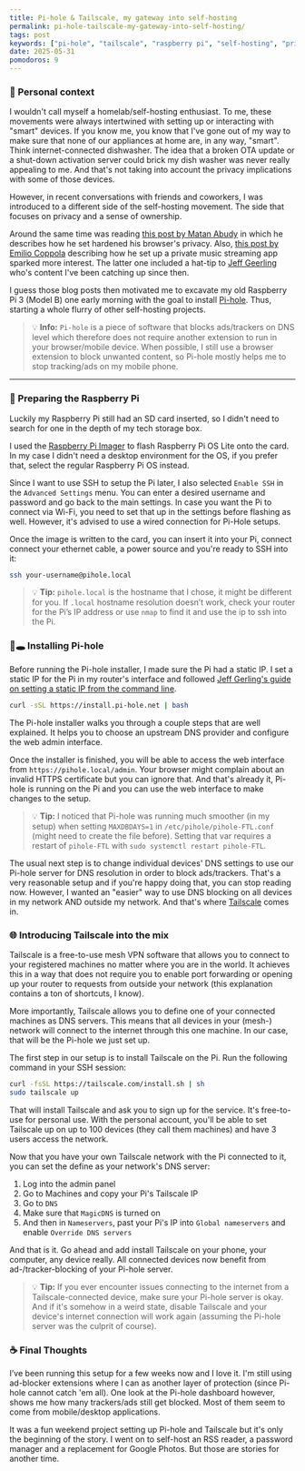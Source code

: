 ```yaml
---
title: Pi-hole & Tailscale, my gateway into self-hosting
permalink: pi-hole-tailscale-my-gateway-into-self-hosting/
tags: post
keywords: ["pi-hole", "tailscale", "raspberry pi", "self-hosting", "privacy", "ad-blocking"]
date: 2025-05-31
pomodoros: 9
---
```


### 👋 Personal context
I wouldn't call myself a homelab/self-hosting enthusiast. To me, these movements were always intertwined with setting up or interacting with "smart" devices. If you know me, you know that I've gone out of my way to make sure that none of our appliances at home are, in any way, "smart". Think internet-connected dishwasher. The idea that a broken OTA update or a shut-down activation server could brick my dish washer was never really appealing to me. And that's not taking into account the privacy implications with some of those devices.

However, in recent conversations with friends and coworkers, I was introduced to a different side of the self-hosting movement. The side that focuses on privacy and a sense of ownership. 

Around the same time was reading [this post by Matan Abudy](https://matanabudy.com/achieving-great-privacy-with-safari/) in which he describes how he set hardened his browser's privacy. Also, [this post by Emilio Coppola](https://coppolaemilio.com/entries/i-left-spotify-what-happened-next/) describing how he set up a private music streaming app sparked more interest. The latter one included a hat-tip to [Jeff Geerling](https://www.youtube.com/c/JeffGeerling) who's content I've been catching up since then.

I guess those blog posts then motivated me to excavate my old Raspberry Pi 3 (Model B) one early morning with the goal to install [Pi-hole](https://pi-hole.net/). Thus, starting a whole flurry of other self-hosting projects.

> 💡 **Info:** `Pi-hole` is a piece of software that blocks ads/trackers on DNS level which therefore does not require another extension to run in your browser/mobile device. When possible, I still use a browser extension to block unwanted content, so Pi-hole mostly helps me to stop tracking/ads on my mobile phone.
 
---

### 🥧 Preparing the Raspberry Pi

Luckily my Raspberry Pi still had an SD card inserted, so I didn't need to search for one in the depth of my tech storage box.

I used the [Raspberry Pi Imager](https://www.raspberrypi.com/software/) to flash Raspberry Pi OS Lite onto the card. In my case I didn't need a desktop environment for the OS, if you prefer that, select the regular Raspberry Pi OS instead.

Since I want to use SSH to setup the Pi later, I also selected `Enable SSH` in the `Advanced Settings` menu. You can enter a desired username and password and go back to the main settings. In case you want the Pi to connect via Wi-Fi, you need to set that up in the settings before flashing as well. However, it's advised to use a wired connection for Pi-Hole setups.

Once the image is written to the card, you can insert it into your Pi, connect connect your ethernet cable, a power source and you're ready to SSH into it:

```bash
ssh your-username@pihole.local
```

> 💡 **Tip:** `pihole.local` is the hostname that I chose, it might be different for you. If `.local` hostname resolution doesn’t work, check your router for the Pi’s IP address or use `nmap` to find it and use the ip to ssh into the Pi.

### 🥧🕳️ Installing Pi-hole

Before running the Pi-hole installer, I made sure the Pi had a static IP. I set a static IP for the Pi in my router's interface and followed [Jeff Gerling's guide on setting a static IP from the command line](https://www.jeffgeerling.com/blog/2024/set-static-ip-address-nmtui-on-raspberry-pi-os-12-bookworm).

```bash
curl -sSL https://install.pi-hole.net | bash
```

The Pi-hole installer walks you through a couple steps that are well explained. It helps you to choose an upstream DNS provider and configure the web admin interface.

Once the installer is finished, you will be able to access the web interface from `https://pihole.local/admin`. Your browser might complain about an invalid HTTPS certificate but you can ignore that. And that's already it, Pi-hole is running on the Pi and you can use the web interface to make changes to the setup.

 >💡 **Tip:** I noticed that Pi-hole was running much smoother (in my setup) when setting `MAXDBDAYS=1` in `/etc/pihole/pihole-FTL.conf` (might need to create the file before). Setting that var requires a restart of `pihole-FTL` with `sudo systemctl restart pihole-FTL`.

The usual next step is to change individual devices' DNS settings to use our Pi-hole server for DNS resolution in order to block ads/trackers. That's a very reasonable setup and if you're happy doing that, you can stop reading now. However, I wanted an "easier" way to use DNS blocking on all devices in my network AND outside my network. And that's where [Tailscale](https://tailscale.com) comes in.
### 🌐 Introducing Tailscale into the mix

Tailscale is a free-to-use mesh VPN software that allows you to connect to your registered machines no matter where you are in the world. It achieves this in a way that does not require you to enable port forwarding or opening up your router to requests from outside your network (this explanation contains a ton of shortcuts, I know).

More importantly, Tailscale allows you to define one of your connected machines as DNS servers. This means that all devices in your (mesh-) network will connect to the internet through this one machine. In our case, that will be the Pi-hole we just set up.

The first step in our setup is to install Tailscale on the Pi. Run the following command in your SSH session:

```bash
curl -fsSL https://tailscale.com/install.sh | sh
sudo tailscale up
```

That will install Tailscale and ask you to sign up for the service. It's free-to-use for personal use. With the personal account, you'll be able to set Tailscale up on up to 100 devices (they call them machines) and have 3 users access the network.

Now that you have your own Tailscale network with the Pi connected to it, you can set the define as your network's DNS server:

1. Log into the admin panel
2. Go to Machines and copy your Pi's Tailscale IP
3. Go to `DNS`
4. Make sure that `MagicDNS` is turned on
5. And then in `Nameservers`, past your Pi's IP into `Global nameservers` and enable `Override DNS servers`

And that is it. Go ahead and add install Tailscale on your phone, your computer, any device really. All connected devices now benefit from ad-/tracker-blocking of your Pi-hole server.

 >💡 **Tip:** If you ever encounter issues connecting to the internet from a Tailscale-connected device, make sure your Pi-hole server is okay. And if it's somehow in a weird state, disable Tailscale and your device's internet connection will work again (assuming the Pi-hole server was the culprit of course).

### ☕️ Final Thoughts

I’ve been running this setup for a few weeks now and I love it. I'm still using ad-blocker extensions where I can as another layer of protection (since Pi-hole cannot catch 'em all). One look at the Pi-hole dashboard however, shows me how many trackers/ads still get blocked. Most of them seem to come from mobile/desktop applications.

It was a fun weekend project setting up Pi-hole and Tailscale but it's only the beginning of the story. I went on to self-host an RSS reader, a password manager and a replacement for Google Photos. But those are stories for another time.